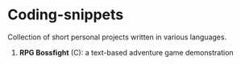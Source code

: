 # Coding-snippets
Collection of short personal projects written in various languages.

1. **RPG Bossfight** (C): a text-based adventure game demonstration
